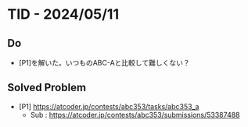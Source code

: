 # TID - 2024/05/11
<!--
## Learnings
- 
- 
-->


## Do
- [P1]を解いた。いつものABC-Aと比較して難しくない？


<!--
## Reflections & Insights
- 
- 
-->

<!--
## Plans for Tomorrow
- 
- 
-->

## Solved Problem
- [P1] https://atcoder.jp/contests/abc353/tasks/abc353_a
  - Sub : https://atcoder.jp/contests/abc353/submissions/53387488
